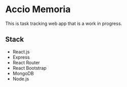 # Accio Memoria

This is task tracking web app that is a work in progress. 

## Stack
* React.js
* Express
* React Router
* React Bootstrap
* MongoDB
* Node.js
